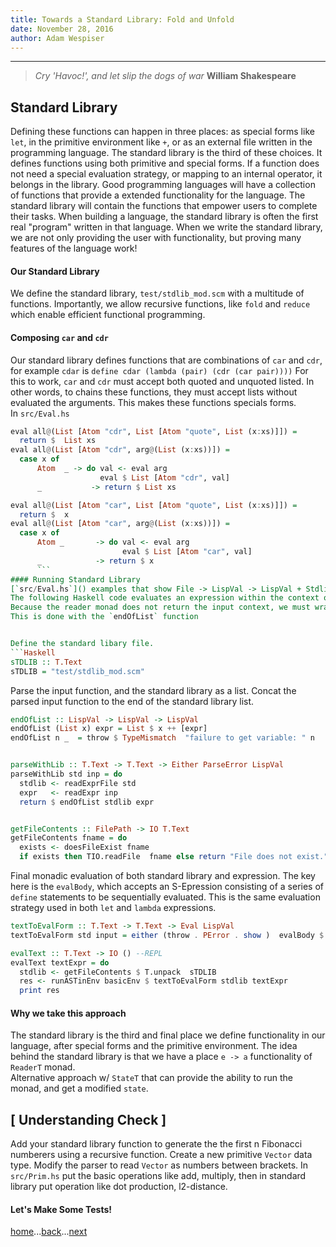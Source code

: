 ```yaml
---
title: Towards a Standard Library: Fold and Unfold
date: November 28, 2016
author: Adam Wespiser
---
```


----
> *Cry 'Havoc!', and let slip the dogs of war*  **William Shakespeare**



## Standard Library
Defining these functions can happen in three places: as special forms like `let`, in the primitive environment like `+`, or as an external file written in the programming language.
The standard library is the third of these choices.
It defines functions using both primitive and special forms.
If a function does not need a special evaluation strategy, or mapping to an internal operator, it belongs in the library.
Good programming languages will have a collection of functions that provide a extended functionality for the language.
The standard library will contain the functions that empower users to complete their tasks.
When building a language, the standard library is often the first real "program" written in that language.
When we write the standard library, we are not only providing the user with functionality, but proving many features of the language work!


#### Our Standard Library
We define the standard library, `test/stdlib_mod.scm` with a multitude of functions. Importantly, we allow recursive functions, like `fold` and `reduce` which enable efficient functional programming.

#### Composing `car` and `cdr`
Our standard library defines functions that are combinations of `car` and `cdr`, for example `cdar` is `define cdar (lambda (pair) (cdr (car pair))))`
For this to work, `car` and `cdr` must accept both quoted and unquoted listed. In other words, to chains these functions, they must accept lists without evaluated the arguments. This makes these functions specials forms.     
In `src/Eval.hs`    
```Haskell
eval all@(List [Atom "cdr", List [Atom "quote", List (x:xs)]]) =
  return $  List xs
eval all@(List [Atom "cdr", arg@(List (x:xs))]) =  
  case x of
      Atom  _ -> do val <- eval arg
                    eval $ List [Atom "cdr", val]
      _           -> return $ List xs

eval all@(List [Atom "car", List [Atom "quote", List (x:xs)]]) =
  return $  x
eval all@(List [Atom "car", arg@(List (x:xs))]) =  
  case x of
      Atom _       -> do val <- eval arg
                         eval $ List [Atom "car", val]
      _            -> return $ x
      ```
#### Running Standard Library
[`src/Eval.hs`]() examples that show File -> LispVal -> LispVal + Stdlib -> Eval LispVal
The following Haskell code evaluates an expression within the context of the standard library.
Because the reader monad does not return the input context, we must wrap the expresion and the standard library together.
This is done with the `endOfList` function


Define the standard libary file.
```Haskell
sTDLIB :: T.Text
sTDLIB = "test/stdlib_mod.scm"
```


Parse the input function, and the standard library as a list. Concat the parsed input function to the end of the standard library list.
```Haskell
endOfList :: LispVal -> LispVal -> LispVal
endOfList (List x) expr = List $ x ++ [expr]
endOfList n _  = throw $ TypeMismatch  "failure to get variable: " n


parseWithLib :: T.Text -> T.Text -> Either ParseError LispVal
parseWithLib std inp = do
  stdlib <- readExprFile std
  expr   <- readExpr inp
  return $ endOfList stdlib expr


getFileContents :: FilePath -> IO T.Text
getFileContents fname = do
  exists <- doesFileExist fname
  if exists then TIO.readFile  fname else return "File does not exist."
```

Final monadic evaluation of both standard library and expression.
The key here is the `evalBody`, which accepts an S-Epression consisting of a series of `define` statements to be sequentially evaluated.
This is the same evaluation strategy used in both `let` and `lambda` expressions.

```Haskell
textToEvalForm :: T.Text -> T.Text -> Eval LispVal
textToEvalForm std input = either (throw . PError . show )  evalBody $ parseWithLib std input

evalText :: T.Text -> IO () --REPL
evalText textExpr = do
  stdlib <- getFileContents $ T.unpack  sTDLIB
  res <- runASTinEnv basicEnv $ textToEvalForm stdlib textExpr
  print res
```

#### Why we take this approach
The standard library is the third and final place we define functionality in our language, after special forms and the primitive environment.
The idea behind the standard library is that we have a place
`e -> a` functionality of `ReaderT` monad.  
Alternative approach w/ `StateT` that can provide the ability to run the monad, and get a modified `state`.

## [ Understanding Check ]
Add your standard library function to generate the the first n Fibonacci numberers using a recursive function.
Create a new primitive `Vector` data type. Modify the parser to read `Vector` as numbers between brackets. In `src/Prim.hs` put the basic operations like add, multiply, then in standard library put operation like dot production, l2-distance.

#### Let's Make Some Tests!
[home](home.html)...[back](07_io.html)...[next](09_test.html)
